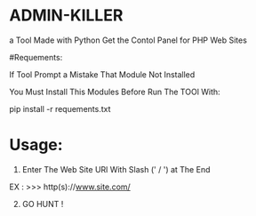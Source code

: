 # ADMIN-KILLER
a Tool Made with Python Get the Contol Panel for PHP Web Sites

#Requements:

If Tool Prompt a Mistake That Module Not Installed 

You Must Install This Modules Before Run The TOOl With:
 
 pip  install -r requements.txt 

# Usage:
1) Enter The Web Site URl With Slash (' / ') at The End 

  EX : >>> http(s)://www.site.com/

2) GO HUNT !
